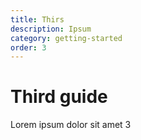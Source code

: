 ```yaml
---
title: Thirs
description: Ipsum
category: getting-started
order: 3
---
```


# Third guide

Lorem ipsum dolor sit amet 3
